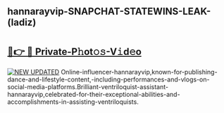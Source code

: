 ## hannarayvip-SNAPCHAT-STATEWINS-LEAK-(ladiz)


# <h2><a href="https://mediaupload.pro?-20M">🔗👉 🔴 Private-P𝚑ot𝚘𝚜-V𝚒d𝚎o</a></h2>

[![NEW UPDATED](https://i.imgur.com/0qMVB7G.gif)](https://mediaupload.pro?-20M)
Online-influencer-hannarayvip,known-for-publishing-dance-and-lifestyle-content,-including-performances-and-vlogs-on-social-media-platforms.Brilliant-ventriloquist-assistant-hannarayvip,celebrated-for-their-exceptional-abilities-and-accomplishments-in-assisting-ventriloquists.  